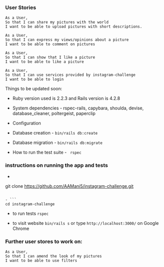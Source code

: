 ### User Stories
```
As a User,
So that I can share my pictures with the world
I want to be able to upload pictures with short descriptions.

As a User,
So that I can express my views/opinions about a picture
I want to be able to comment on pictures

As a User,
So that I can show that I like a picture
I want to be able to like a picture

As a User,
So that I can use services provided by instagram-challenge
I want to be able to login

```

Things to be updated soon:

* Ruby version used is 2.2.3 and Rails version is 4.2.8

* System dependencies - rspec-rails, capybara, shoulda, devise, database_cleaner, poltergeist, paperclip

* Configuration

* Database creation - ```bin/rails db:create```

* Database migration - ```bin/rails db:migrate```

* How to run the test suite - ``` rspec```

### instructions on running the app and tests
- ```
git clone https://github.com/AAMani5/instagram-challenge.git
```

- ```
cd instagram-challenge
```

- to run tests ``` rspec ```

- to visit website ``` bin/rails s ``` or type ``` http://localhost:3000/ ``` on Google Chrome

### Further user stores to work on:

```
As a User,
So that I can amend the look of my pictures
I want to be able to use filters
```
